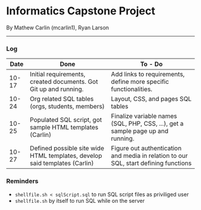 # Informatics Capstone Project


By Mathew Carlin (mcarlin1), Ryan Larson


---

### Log

| Date | Done | To - Do |
|------|------|---------|
|10-17| Initial requirements, created documents. Got Git up and running. | Add links to requirements, define more specific functionalities. |
|10-24 | Org related SQL tables (orgs, students, members) | Layout, CSS, and pages SQL tables |
|10-25| Populated SQL script, got sample HTML templates (Carlin) | Finalize variable names (SQL, PHP, CSS, ...), get a sample page up and running. |
|10-27 | Defined possible site wide HTML templates, develop said templates (Carlin) | Figure out authentication and media in relation to our SQL, start defining functions |

### Reminders

- `shellfile.sh < sqlScript.sql` to run SQL script files as priviliged user
- `shellfile.sh` by itself to run SQL while on the server
